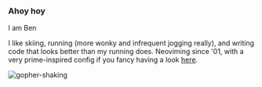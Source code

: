 ### Ahoy hoy

I am Ben

I like skiing, running (more wonky and infrequent jogging really), and writing code that looks better than my running does. Neoviming since '01, with a very prime-inspired config if you fancy having a look [here](https://github.com/HactuallyBenji/neovimrc).

![gopher-shaking](https://github.com/HactuallyBenji/HactuallyBenji/assets/38388426/c795ad9c-7ef2-4e3a-8884-e3cd163a6c0a)


<!--
**HactuallyBenji/HactuallyBenji** is a ✨ _special_ ✨ repository because its `README.md` (this file) appears on your GitHub profile.

Here are some ideas to get you started:

- 🔭 I’m currently working on ...
- 🌱 I’m currently learning ...
- 👯 I’m looking to collaborate on ...
- 🤔 I’m looking for help with ...
- 💬 Ask me about ...
- 📫 How to reach me: ...
- 😄 Pronouns: ...
- ⚡ Fun fact: ...
-->


